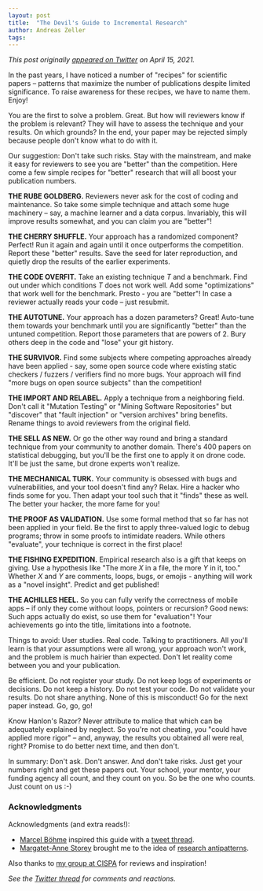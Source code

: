 ```yaml
---
layout: post
title:  "The Devil's Guide to Incremental Research"
author: Andreas Zeller
tags: 
---
```


_This post originally [appeared on Twitter](https://twitter.com/andreaszeller/status/1382702351161655298?s=21) on April 15, 2021._

In the past years, I have noticed a number of "recipes" for scientific papers&nbsp;– patterns that maximize the number of publications despite limited significance. To raise awareness for these recipes, we have to name them. Enjoy!

You are the first to solve a problem. Great. But how will reviewers know if the problem is relevant? They will have to assess the technique and your results. On which grounds? In the end, your paper may be rejected simply because people don't know what to do with it.

Our suggestion: Don't take such risks. Stay with the mainstream, and make it easy for reviewers to see you are "better" than the competition. Here come a few simple recipes for "better" research that will all boost your publication numbers.

**THE RUBE GOLDBERG.** Reviewers never ask for the cost of coding and maintenance. So take some simple technique and attach some huge machinery – say, a machine learner and a data corpus. Invariably, this will improve results somewhat, and you can claim you are "better"!

**THE CHERRY SHUFFLE.** Your approach has a randomized component? Perfect! Run it again and again until it once outperforms the competition. Report these "better" results. Save the seed for later reproduction, and quietly drop the results of the earlier experiments.

**THE CODE OVERFIT.** Take an existing technique _T_ and a benchmark. Find out under which conditions _T_ does not work well. Add some "optimizations" that work well for the benchmark. Presto&nbsp;- you are "better"! In case a reviewer actually reads your code&nbsp;– just resubmit.

**THE AUTOTUNE.** Your approach has a dozen parameters? Great! Auto-tune them towards your benchmark until you are significantly "better" than the untuned competition. Report those parameters that are powers of 2. Bury others deep in the code and "lose" your git history.

**THE SURVIVOR.** Find some subjects where competing approaches already have been applied&nbsp;- say, some open source code where existing static checkers / fuzzers / verifiers find no more bugs. Your approach will find "more bugs on open source subjects" than the competition!

**THE IMPORT AND RELABEL.** Apply a technique from a neighboring field. Don't call it "Mutation Testing" or "Mining Software Repositories" but "discover" that "fault injection" or "version archives" bring benefits. Rename things to avoid reviewers from the original field.

**THE SELL AS NEW.** Or go the other way round and bring a standard technique from your community to another domain. There's 400 papers on statistical debugging, but you'll be the first one to apply it on drone code. It'll be just the same, but drone experts won't realize.

**THE MECHANICAL TURK.** Your community is obsessed with bugs and vulnerabilities, and your tool doesn't find any? Relax. Hire a hacker who finds some for you. Then adapt your tool such that it "finds" these as well. The better your hacker, the more fame for you!

**THE PROOF AS VALIDATION.** Use some formal method that so far has not been applied in your field. Be the first to apply three-valued logic to debug programs; throw in some proofs to intimidate readers. While others "evaluate", your technique is correct in the first place!

**THE FISHING EXPEDITION.** Empirical research also is a gift that keeps on giving. Use a hypothesis like "The more _X_ in a file, the more _Y_ in it, too." Whether _X_ and _Y_ are comments, loops, bugs, or emojis&nbsp;- anything will work as a "novel insight". Predict and get published!

**THE ACHILLES HEEL.** So you can fully verify the correctness of mobile apps – if only they come without loops, pointers or recursion? Good news: Such apps actually do exist, so use them for "evaluation"! Your achievements go into the title, limitations into a footnote.

Things to avoid: User studies. Real code. Talking to practitioners. All you'll learn is that your assumptions were all wrong, your approach won't work, and the problem is much hairier than expected. Don't let reality come between you and your publication.

Be efficient. Do not register your study. Do not keep logs of experiments or decisions. Do not keep a history. Do not test your code. Do not validate your results. Do not share anything. None of this is misconduct! Go for the next paper instead. Go, go, go!

Know Hanlon's Razor? Never attribute to malice that which can be adequately explained by neglect. So you're not cheating, you "could have applied more rigor" – and, anyway, the results you obtained all were real, right? Promise to do better next time, and then don't.

In summary: Don't ask. Don't answer. And don't take risks. Just get your numbers right and get these papers out. Your school, your mentor, your funding agency all count, and they count on you. So be the one who counts. Just count on us :-)


### Acknowledgments

Acknowledgments (and extra reads!):

* [Marcel Böhme](https://mboehme.github.io) inspired this guide with a [tweet thread](https://twitter.com/mboehme_/status/1379590234808086529?s=21).
* [Margatet-Anne Storey](https://www.margaretstorey.com) brought me to the idea of [research antipatterns](https://github.com/margaretstorey/mixed-methods/blob/main/mixed-methods.md#antipatterns).

Also thanks to [my group at CISPA](https://andreas-zeller.info/Group.html) for reviews and inspiration!

_See the [Twitter thread](https://twitter.com/andreaszeller/status/1382702351161655298?s=21) for comments and reactions._



